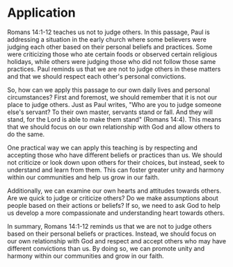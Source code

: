 # Application

Romans 14:1-12 teaches us not to judge others. In this passage, Paul is addressing a situation in the early church where some believers were judging each other based on their personal beliefs and practices. Some were criticizing those who ate certain foods or observed certain religious holidays, while others were judging those who did not follow those same practices. Paul reminds us that we are not to judge others in these matters and that we should respect each other's personal convictions.

So, how can we apply this passage to our own daily lives and personal circumstances? First and foremost, we should remember that it is not our place to judge others. Just as Paul writes, "Who are you to judge someone else's servant? To their own master, servants stand or fall. And they will stand, for the Lord is able to make them stand" (Romans 14:4). This means that we should focus on our own relationship with God and allow others to do the same.

One practical way we can apply this teaching is by respecting and accepting those who have different beliefs or practices than us. We should not criticize or look down upon others for their choices, but instead, seek to understand and learn from them. This can foster greater unity and harmony within our communities and help us grow in our faith.

Additionally, we can examine our own hearts and attitudes towards others. Are we quick to judge or criticize others? Do we make assumptions about people based on their actions or beliefs? If so, we need to ask God to help us develop a more compassionate and understanding heart towards others.

In summary, Romans 14:1-12 reminds us that we are not to judge others based on their personal beliefs or practices. Instead, we should focus on our own relationship with God and respect and accept others who may have different convictions than us. By doing so, we can promote unity and harmony within our communities and grow in our faith.

